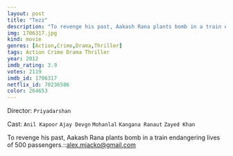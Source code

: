 ```yaml
---
layout: post
title: "Tezz"
description: "To revenge his past, Aakash Rana plants bomb in a train endangering lives of 500 passengers.::alex.mjacko@gmail.com.."
img: 1706317.jpg
kind: movie
genres: [Action,Crime,Drama,Thriller]
tags: Action Crime Drama Thriller 
year: 2012
imdb_rating: 3.9
votes: 2119
imdb_id: 1706317
netflix_id: 70236586
color: 264653
---
```

Director: `Priyadarshan`  

Cast: `Anil Kapoor` `Ajay Devgn` `Mohanlal` `Kangana Ranaut` `Zayed Khan` 

To revenge his past, Aakash Rana plants bomb in a train endangering lives of 500 passengers.::alex.mjacko@gmail.com